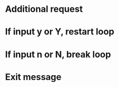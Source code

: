 # Additional request
  # If input y or Y, restart loop
  # If input n or N, break loop
# Exit message
